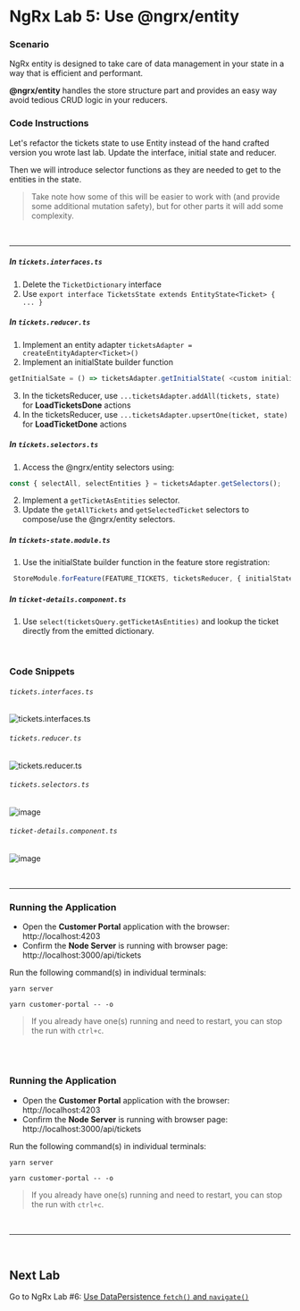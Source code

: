 # NgRx Lab 5: Use @ngrx/entity


### Scenario

NgRx entity is designed to take care of data management in your state in a way that is efficient and performant. 

**@ngrx/entity** handles the store structure part and provides an easy way avoid tedious CRUD logic in your reducers.


### Code Instructions

Let's refactor the tickets state to use Entity instead of the hand crafted version you wrote last lab. Update the interface, initial state and reducer.
 
Then we will introduce selector functions as they are needed to get to the entities in the state. 

  > Take note how some of this will be easier to work with (and provide some additional mutation safety), but for other parts it will add some complexity.

<br/>

----
  

##### In `tickets.interfaces.ts`

1. Delete the `TicketDictionary` interface
2. Use `export interface TicketsState extends EntityState<Ticket> { ... }`

##### In `tickets.reducer.ts`

1. Implement an entity adapter `ticketsAdapter = createEntityAdapter<Ticket>()`
2. Implement an initialState builder function 
```ts
getInitialSate = () => ticketsAdapter.getInitialState( <custom initializations> );`
```
3. In the ticketsReducer, use `...ticketsAdapter.addAll(tickets, state)` for **LoadTicketsDone** actions
4. In the ticketsReducer, use `...ticketsAdapter.upsertOne(ticket, state)` for **LoadTicketDone** actions 

##### In `tickets.selectors.ts`

1. Access the @ngrx/entity selectors using:
```typescript
const { selectAll, selectEntities } = ticketsAdapter.getSelectors();
```
2. Implement a `getTicketAsEntities` selector.
3. Update the `getAllTickets` and `getSelectedTicket` selectors to compose/use the @ngrx/entity selectors.


##### In `tickets-state.module.ts`

1. Use the initialState builder function in the feature store registration:
```typescript
 StoreModule.forFeature(FEATURE_TICKETS, ticketsReducer, { initialState: getInitialState }),
```

##### In `ticket-details.component.ts`

1. Use `select(ticketsQuery.getTicketAsEntities)` and lookup the ticket directly from the emitted dictionary. 



<br/>

### Code Snippets

###### `tickets.interfaces.ts`

![tickets.interfaces.ts](https://user-images.githubusercontent.com/210413/47937603-44d12380-deaf-11e8-818f-dc39ec631769.png)

###### `tickets.reducer.ts`

![tickets.reducer.ts](https://user-images.githubusercontent.com/210413/47937627-54506c80-deaf-11e8-90b2-4ceedb3af59f.png)

###### `tickets.selectors.ts`

![image](https://user-images.githubusercontent.com/210413/48032580-d0e88280-e11d-11e8-8dca-e58377cbb2ac.png)


###### `ticket-details.component.ts`

![image](https://user-images.githubusercontent.com/210413/48032726-62f08b00-e11e-11e8-9a5c-e28340300da7.png)



<br/>


----

### Running the Application

*  Open the **Customer Portal** application with the browser: http://localhost:4203
*  Confirm the **Node Server** is running with browser page:  http://localhost:3000/api/tickets

Run the following command(s) in individual terminals:

```console
yarn server
```

```console
yarn customer-portal -- -o
```

> If you already have one(s) running and need to restart, you can stop the run with `ctrl+c`.


<br/>

<br/>

### Running the Application

*  Open the **Customer Portal** application with the browser: http://localhost:4203
*  Confirm the **Node Server** is running with browser page:  http://localhost:3000/api/tickets

Run the following command(s) in individual terminals:

```console
yarn server
```

```console
yarn customer-portal -- -o
```

> If you already have one(s) running and need to restart, you can stop the run with `ctrl+c`.


<br/>

----

<br/>



## Next Lab

Go to NgRx Lab #6: [Use DataPersistence `fetch()` and `navigate()`](lab-6.md)
